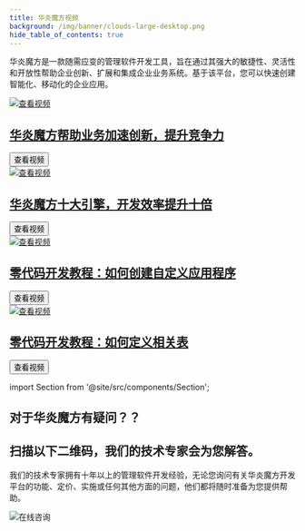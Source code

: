 ```yaml
---
title: 华炎魔方视频
background: /img/banner/clouds-large-desktop.png
hide_table_of_contents: true
---
```


华炎魔方是一款随需应变的管理软件开发工具，旨在通过其强大的敏捷性、灵活性和开放性帮助企业创新、扩展和集成企业业务系统。基于该平台，您可以快速创建智能化、移动化的企业应用。

<div class="slds-grid slds-wrap">

  <div class="slds-p-around_small slds-size_1-of-1 slds-medium-size_1-of-2 slds-large-size_1-of-2">
    <div class="slds-carousel">
      <div class="slds-carousel__stage">
        <div class="slds-carousel__panels">
            <div id="content-id-01" class="slds-carousel__panel" role="tabpanel" aria-hidden="false" aria-labelledby="indicator-id-01">
                <a href="/videos/steedos-digital-transformation/" class="slds-carousel__panel-action slds-text-link_reset" tabindex="0">
                    <div class="slds-carousel__image">
                        <img src="https://www-steedos-com.oss-cn-beijing.aliyuncs.com/videos/creator/steedos-guide.jpg" alt="查看视频" />
                    </div>
                    <div class="slds-carousel__content">
                        <h2 class="slds-carousel__content-title">华炎魔方帮助业务加速创新，提升竞争力</h2>
                        <button class="slds-button slds-button_neutral" tabindex="0" type="button">查看视频</button>
                    </div>
                </a>
            </div>
        </div>
      </div>
    </div>
  </div>

  <div class="slds-p-around_small slds-size_1-of-1 slds-medium-size_1-of-2 slds-large-size_1-of-2">
    <div class="slds-carousel">
      <div class="slds-carousel__stage">
        <div class="slds-carousel__panels">
            <div id="content-id-01" class="slds-carousel__panel" role="tabpanel" aria-hidden="false" aria-labelledby="indicator-id-01">
                <a href="/videos/steedos-platform-features/" class="slds-carousel__panel-action slds-text-link_reset" tabindex="0">
                    <div class="slds-carousel__image">
                        <img src="https://www-steedos-com.oss-cn-beijing.aliyuncs.com/videos/creator/steedos-platform-features.jpg" alt="查看视频" />
                    </div>
                    <div class="slds-carousel__content">
                        <h2 class="slds-carousel__content-title">华炎魔方十大引擎，开发效率提升十倍</h2>
                        <button class="slds-button slds-button_neutral" tabindex="0" type="button">查看视频</button>
                    </div>
                </a>
            </div>
        </div>
      </div>
    </div>
  </div>

  <div class="slds-p-around_small slds-size_1-of-1 slds-medium-size_1-of-2 slds-large-size_1-of-2">
    <div class="slds-carousel">
      <div class="slds-carousel__stage">
        <div class="slds-carousel__panels">
            <div id="content-id-01" class="slds-carousel__panel" role="tabpanel" aria-hidden="false" aria-labelledby="indicator-id-01">
                <a href="/videos/lesson-object/" class="slds-carousel__panel-action slds-text-link_reset" tabindex="0">
                    <div class="slds-carousel__image">
                        <img src="https://www-steedos-com.oss-cn-beijing.aliyuncs.com/videos/creator/steedos-object-manager.jpg" alt="查看视频" />
                    </div>
                    <div class="slds-carousel__content">
                        <h2 class="slds-carousel__content-title">零代码开发教程：如何创建自定义应用程序</h2>
                        <button class="slds-button slds-button_neutral" tabindex="0" type="button">查看视频</button>
                    </div>
                </a>
            </div>
        </div>
      </div>
    </div>
  </div>

  <div class="slds-p-around_small slds-size_1-of-1 slds-medium-size_1-of-2 slds-large-size_1-of-2">
    <div class="slds-carousel">
      <div class="slds-carousel__stage">
        <div class="slds-carousel__panels">
            <div id="content-id-01" class="slds-carousel__panel" role="tabpanel" aria-hidden="false" aria-labelledby="indicator-id-01">
                <a href="/videos/lesson-object-relationship/" class="slds-carousel__panel-action slds-text-link_reset" tabindex="0">
                    <div class="slds-carousel__image">
                        <img src="https://www-steedos-com.oss-cn-beijing.aliyuncs.com/videos/creator/steedos-object-relationship.jpg" alt="查看视频" />
                    </div>
                    <div class="slds-carousel__content">
                        <h2 class="slds-carousel__content-title">零代码开发教程：如何定义相关表</h2>
                        <button class="slds-button slds-button_neutral" tabindex="0" type="button">查看视频</button>
                    </div>
                </a>
            </div>
        </div>
      </div>
    </div>
  </div>
</div>

import Section from '@site/src/components/Section';


<Section background="#215ca0" padding="50">
<div style={{color:"#FFFFFF"}}>

# 对于华炎魔方有疑问？？
# 扫描以下二维码，我们的技术专家会为您解答。

我们的技术专家拥有十年以上的管理软件开发经验，无论您询问有关华炎魔方开发平台的功能、定价、实施或任何其他方面的问题，他们都将随时准备为您提供帮助。

![在线咨询](/assets/contact_by_weixin.png)

</div>

</Section>
